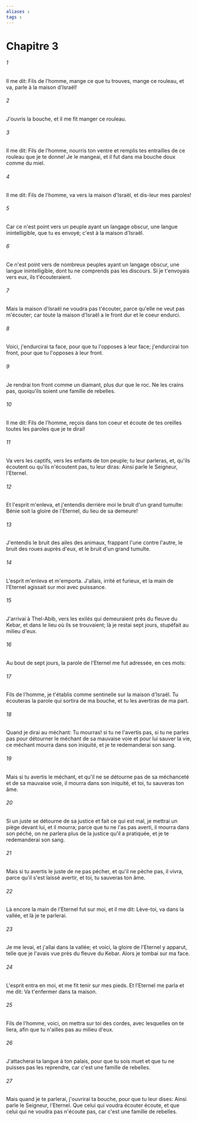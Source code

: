 ```yaml
---
aliases : 
tags : 
---
```


# Chapitre 3

###### 1
Il me dit: Fils de l'homme, mange ce que tu trouves, mange ce rouleau, et va, parle à la maison d'Israël!
###### 2
J'ouvris la bouche, et il me fit manger ce rouleau.
###### 3
Il me dit: Fils de l'homme, nourris ton ventre et remplis tes entrailles de ce rouleau que je te donne! Je le mangeai, et il fut dans ma bouche doux comme du miel.
###### 4
Il me dit: Fils de l'homme, va vers la maison d'Israël, et dis-leur mes paroles!
###### 5
Car ce n'est point vers un peuple ayant un langage obscur, une langue inintelligible, que tu es envoyé; c'est à la maison d'Israël.
###### 6
Ce n'est point vers de nombreux peuples ayant un langage obscur, une langue inintelligible, dont tu ne comprends pas les discours. Si je t'envoyais vers eux, ils t'écouteraient.
###### 7
Mais la maison d'Israël ne voudra pas t'écouter, parce qu'elle ne veut pas m'écouter; car toute la maison d'Israël a le front dur et le coeur endurci.
###### 8
Voici, j'endurcirai ta face, pour que tu l'opposes à leur face; j'endurcirai ton front, pour que tu l'opposes à leur front.
###### 9
Je rendrai ton front comme un diamant, plus dur que le roc. Ne les crains pas, quoiqu'ils soient une famille de rebelles.
###### 10
Il me dit: Fils de l'homme, reçois dans ton coeur et écoute de tes oreilles toutes les paroles que je te dirai!
###### 11
Va vers les captifs, vers les enfants de ton peuple; tu leur parleras, et, qu'ils écoutent ou qu'ils n'écoutent pas, tu leur diras: Ainsi parle le Seigneur, l'Eternel.
###### 12
Et l'esprit m'enleva, et j'entendis derrière moi le bruit d'un grand tumulte: Bénie soit la gloire de l'Eternel, du lieu de sa demeure!
###### 13
J'entendis le bruit des ailes des animaux, frappant l'une contre l'autre, le bruit des roues auprès d'eux, et le bruit d'un grand tumulte.
###### 14
L'esprit m'enleva et m'emporta. J'allais, irrité et furieux, et la main de l'Eternel agissait sur moi avec puissance.
###### 15
J'arrivai à Thel-Abib, vers les exilés qui demeuraient près du fleuve du Kebar, et dans le lieu où ils se trouvaient; là je restai sept jours, stupéfait au milieu d'eux.
###### 16
Au bout de sept jours, la parole de l'Eternel me fut adressée, en ces mots:
###### 17
Fils de l'homme, je t'établis comme sentinelle sur la maison d'Israël. Tu écouteras la parole qui sortira de ma bouche, et tu les avertiras de ma part.
###### 18
Quand je dirai au méchant: Tu mourras! si tu ne l'avertis pas, si tu ne parles pas pour détourner le méchant de sa mauvaise voie et pour lui sauver la vie, ce méchant mourra dans son iniquité, et je te redemanderai son sang.
###### 19
Mais si tu avertis le méchant, et qu'il ne se détourne pas de sa méchanceté et de sa mauvaise voie, il mourra dans son iniquité, et toi, tu sauveras ton âme.
###### 20
Si un juste se détourne de sa justice et fait ce qui est mal, je mettrai un piège devant lui, et il mourra; parce que tu ne l'as pas averti, il mourra dans son péché, on ne parlera plus de la justice qu'il a pratiquée, et je te redemanderai son sang.
###### 21
Mais si tu avertis le juste de ne pas pécher, et qu'il ne pèche pas, il vivra, parce qu'il s'est laissé avertir, et toi, tu sauveras ton âme.
###### 22
Là encore la main de l'Eternel fut sur moi, et il me dit: Lève-toi, va dans la vallée, et là je te parlerai.
###### 23
Je me levai, et j'allai dans la vallée; et voici, la gloire de l'Eternel y apparut, telle que je l'avais vue près du fleuve du Kebar. Alors je tombai sur ma face.
###### 24
L'esprit entra en moi, et me fit tenir sur mes pieds. Et l'Eternel me parla et me dit: Va t'enfermer dans ta maison.
###### 25
Fils de l'homme, voici, on mettra sur toi des cordes, avec lesquelles on te liera, afin que tu n'ailles pas au milieu d'eux.
###### 26
J'attacherai ta langue à ton palais, pour que tu sois muet et que tu ne puisses pas les reprendre, car c'est une famille de rebelles.
###### 27
Mais quand je te parlerai, j'ouvrirai ta bouche, pour que tu leur dises: Ainsi parle le Seigneur, l'Eternel. Que celui qui voudra écouter écoute, et que celui qui ne voudra pas n'écoute pas, car c'est une famille de rebelles.
